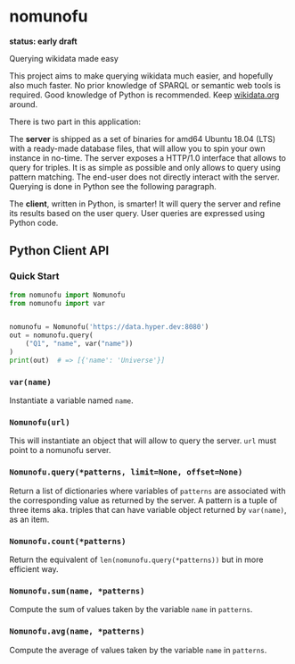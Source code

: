 # nomunofu

**status: early draft**

Querying wikidata made easy

This project aims to make querying wikidata much easier, and hopefully
also much faster.  No prior knowledge of SPARQL or semantic web tools
is required.  Good knowledge of Python is recommended.  Keep
[wikidata.org](https://wikidata.org) around.

There is two part in this application:

The **server** is shipped as a set of binaries for amd64 Ubuntu 18.04
(LTS) with a ready-made database files, that will allow you to spin
your own instance in no-time.  The server exposes a HTTP/1.0 interface
that allows to query for triples.  It is as simple as possible and
only allows to query using pattern matching.  The end-user does not
directly interact with the server.  Querying is done in Python see the
following paragraph.

The **client**, written in Python, is smarter!  It will query the server
and refine its results based on the user query.  User queries are
expressed using Python code.

## Python Client API

### Quick Start

```python
from nomunofu import Nomunofu
from nomunofu import var


nomunofu = Nomunofu('https://data.hyper.dev:8080')
out = nomunofu.query(
    ("Q1", "name", var("name"))
)
print(out)  # => [{'name': 'Universe'}]
```

### `var(name)`

Instantiate a variable named `name`.

### `Nomunofu(url)`

This will instantiate an object that will allow to query the server.
`url` must point to a nomunofu server.

### `Nomunofu.query(*patterns, limit=None, offset=None)`

Return a list of dictionaries where variables of `patterns` are
associated with the corresponding value as returned by the server.  A
pattern is a tuple of three items aka. triples that can have variable
object returned by `var(name)`, as an item.

### `Nomunofu.count(*patterns)`

Return the equivalent of `len(nomunofu.query(*patterns))` but in more
efficient way.

### `Nomunofu.sum(name, *patterns)`

Compute the sum of values taken by the variable `name` in `patterns`.

### `Nomunofu.avg(name, *patterns)`

Compute the average of values taken by the variable `name` in `patterns`.
